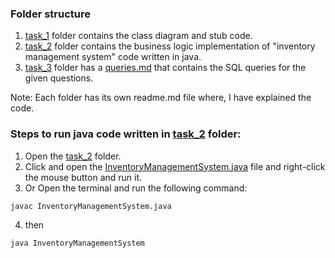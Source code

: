 ### Folder structure
1. [task_1](task_1) folder contains the class diagram and stub code.
2. [task_2](task_2) folder contains the business logic implementation of "inventory management system" code written in java.
3. [task_3](task_3) folder has a [queries.md](task_3/queries.md) that contains the SQL queries for the given questions.

Note: Each folder has its own readme.md file where, I have explained the code.

### Steps to run java code written in [task_2](task_2) folder:
 1. Open the [task_2](task_2) folder.
 2. Click and open the [InventoryManagementSystem.java](task_2/InventoryManagementSystem.java) file and right-click the mouse button and run it. 
 3. Or Open the terminal and run the following command:
```cmd
javac InventoryManagementSystem.java
```
4. then 
```cmd
java InventoryManagementSystem
```